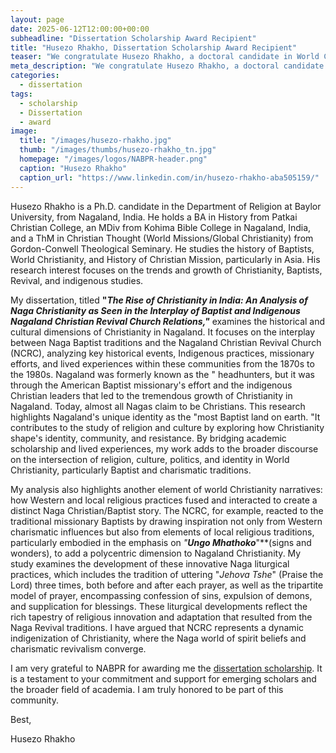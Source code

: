 ```yaml
---
layout: page
date: 2025-06-12T12:00:00+00:00
subheadline: "Dissertation Scholarship Award Recipient"
title: "Husezo Rhakho, Dissertation Scholarship Award Recipient"
teaser: "We congratulate Husezo Rhakho, a doctoral candidate in World Christianity at Baylor University. Husezo Rhakho was selected by the Dissertation Scholarship Committee and awarded the 2025 prize."
meta_description: "We congratulate Husezo Rhakho, a doctoral candidate in World Christianity at Baylor University. Husezo Rhakho was selected by the Dissertation Scholarship Committee and awarded the 2025 prize."
categories:
  - dissertation
tags:
  - scholarship
  - Dissertation
  - award
image:
  title: "/images/husezo-rhakho.jpg"
  thumb: "/images/thumbs/husezo-rhakho_tn.jpg"
  homepage: "/images/logos/NABPR-header.png"
  caption: "Husezo Rhakho"
  caption_url: "https://www.linkedin.com/in/husezo-rhakho-aba505159/"
---
```

Husezo Rhakho is a Ph.D. candidate in the Department of Religion at Baylor University, from Nagaland, India. He holds a BA in History from Patkai Christian College, an MDiv from Kohima Bible College in Nagaland, India, and a ThM in Christian Thought (World Missions/Global Christianity) from Gordon-Conwell Theological Seminary. He studies the history of Baptists,  World Christianity, and History of Christian Mission, particularly in Asia. His research interest focuses on the trends and growth of Christianity, Baptists, Revival, and indigenous studies. 

My dissertation, titled **"*The Rise of Christianity in India: An Analysis of Naga Christianity as Seen in the Interplay of Baptist and Indigenous Nagaland Christian Revival Church Relations,"*** examines the historical and cultural dimensions of Christianity in Nagaland. It focuses on the interplay between Naga Baptist traditions and the Nagaland Christian Revival Church (NCRC), analyzing key historical events, Indigenous practices, missionary efforts, and lived experiences within these communities from the 1870s to the 1980s. Nagaland was formerly known as the " headhunters, but it was through the American Baptist missionary's effort and the indigenous Christian leaders that led to the tremendous growth of Christianity in Nagaland. Today, almost all Nagas claim to be Christians. This research highlights Nagaland's unique identity as the "most Baptist land on earth. "It contributes to the study of religion and culture by exploring how Christianity shape's identity, community, and resistance. By bridging academic scholarship and lived experiences, my work adds to the broader discourse on the intersection of religion, culture, politics, and identity in World Christianity, particularly Baptist and charismatic traditions.

My analysis also highlights another element of world Christianity narratives: how Western and local religious practices fused and interacted to create a distinct Naga Christian/Baptist story. The NCRC, for example, reacted to the traditional missionary Baptists by drawing inspiration not only from Western charismatic influences but also from elements of local religious traditions, particularly embodied in the emphasis on *"**Ungo Mhathoko***"**(signs and wonders), to add a polycentric dimension to Nagaland Christianity. My study examines the development of these innovative Naga liturgical practices, which includes the tradition of uttering "*Jehova Tshe*" (Praise the Lord) three times, both before and after each prayer, as well as the tripartite model of prayer, encompassing confession of sins, expulsion of demons, and supplication for blessings. These liturgical developments reflect the rich tapestry of religious innovation and adaptation that resulted from the Naga Revival traditions. I have argued that NCRC represents a dynamic indigenization of Christianity, where the Naga world of spirit beliefs and charismatic revivalism converge.

I am very grateful to NABPR for awarding me the [dissertation scholarship](/dissertation-scholarship/). It is a testament to your commitment and support for emerging scholars and the broader field of academia. I am truly honored to be part of this community.

Best,

Husezo Rhakho